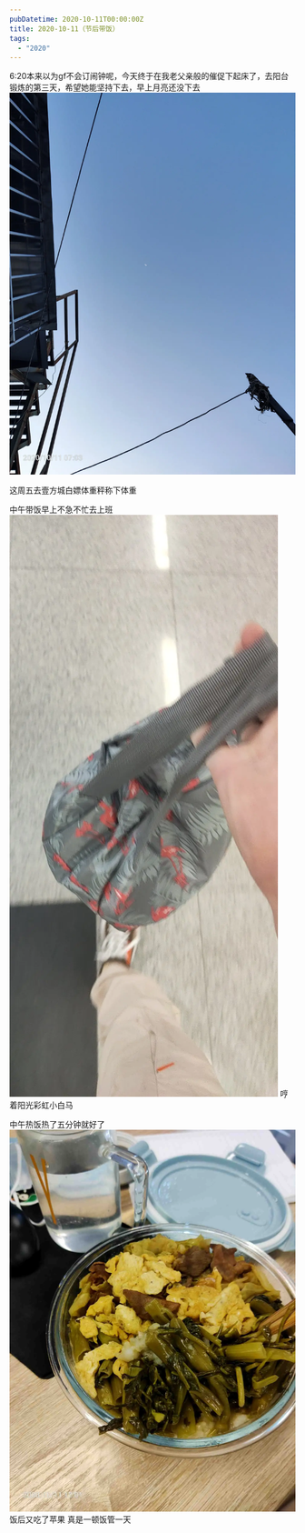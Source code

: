 ```yaml
---
pubDatetime: 2020-10-11T00:00:00Z
title: 2020-10-11（节后带饭）
tags:
  - "2020"
---
```


6:20本来以为gf不会订闹钟呢，今天终于在我老父亲般的催促下起床了，去阳台锻炼的第三天，希望她能坚持下去，早上月亮还没下去
![](../../img/6904315-981ffca04b30bd9c.jpg)


这周五去壹方城白嫖体重秤称下体重

中午带饭早上不急不忙去上班
![](../../img/6904315-01397e13947b314f.jpg)
哼着阳光彩虹小白马

中午热饭热了五分钟就好了
![](../../img/6904315-a2f6eb1c30f4d94a.jpg)饭后又吃了苹果
真是一顿饭管一天

